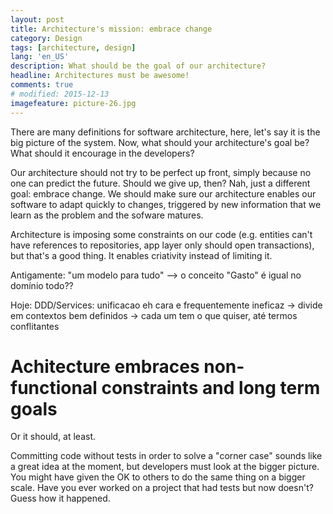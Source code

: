 ```yaml
---
layout: post
title: Architecture's mission: embrace change
category: Design
tags: [architecture, design]
lang: 'en_US'
description: What should be the goal of our architecture?
headline: Architectures must be awesome!
comments: true
# modified: 2015-12-13
imagefeature: picture-26.jpg
---
```


There are many definitions for software architecture, here, let's say it is the big picture of the system.
Now, what should your architecture's goal be? What should it encourage in the developers?

Our architecture should not try to be perfect up front, simply because no one can predict the future.
Should we give up, then? Nah, just a different goal: embrace change.
We should make sure our architecture enables our software to adapt quickly to changes, triggered by new information that
we learn as the problem and the sofware matures.


Architecture is imposing some constraints on our code (e.g. entities can't have references to repositories, app layer only should open transactions), but that's a good thing. It enables criativity instead of limiting it.


Antigamente: "um modelo para tudo" --> o conceito "Gasto" é igual no domínio todo??

Hoje: DDD/Services: unificacao eh cara e frequentemente ineficaz -> divide em contextos bem definidos -> cada um tem o que quiser, até termos conflitantes


# Achitecture embraces non-functional constraints and long term goals

Or it should, at least.

Committing code without tests in order to solve a "corner case" sounds like a great idea at the moment, but developers must look at the bigger picture. You might have given the OK to others to do the same thing on a bigger scale. Have you ever worked on a project that had tests but now doesn't? Guess how it happened.

